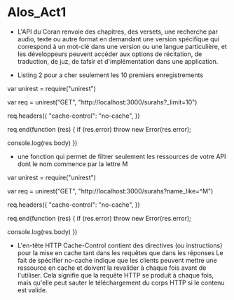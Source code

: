 # Alos_Act1

- L'API du Coran renvoie des chapitres, des versets, une recherche par audio, texte ou autre format en demandant une version spécifique qui correspond à un mot-clé dans une version ou une langue particulière, et les développeurs peuvent accéder aux options de récitation, de traduction, de juz, de tafsir et d'implémentation dans une application.

- Listing 2 pour a cher seulement les 10 premiers enregistrements

var unirest = require("unirest")

var req = unirest("GET", "http://localhost:3000/surahs?_limit=10")

req.headers({ "cache-control": "no-cache", })

req.end(function (res) { if (res.error) throw new Error(res.error);

console.log(res.body) })
     
- une fonction qui permet de filtrer seulement les ressources de votre API dont le nom commence par la lettre M

var unirest = require("unirest")

var req = unirest("GET", "http://localhost:3000/surahs?name_like=^M")

req.headers({ "cache-control": "no-cache", })

req.end(function (res) { if (res.error) throw new Error(res.error);

console.log(res.body) })

- L'en-tête HTTP Cache-Control contient des directives (ou instructions)  pour la mise en cache tant dans les requêtes que dans les réponses
Le fait de spécifier no-cache  indique que les clients peuvent mettre une ressource  en cache et doivent la revalider à chaque fois avant de l'utiliser. Cela signifie  que la requête HTTP se produit à chaque fois, mais qu'elle peut sauter le  téléchargement du corps HTTP si le contenu est valide.
